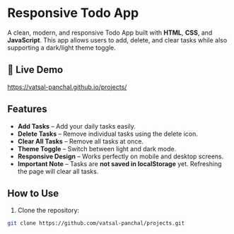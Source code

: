 # Responsive Todo App

A clean, modern, and responsive Todo App built with **HTML**, **CSS**, and **JavaScript**. This app allows users to add, delete, and clear tasks while also supporting a dark/light theme toggle.  

## 🔗 Live Demo
https://vatsal-panchal.github.io/projects/

## Features

- **Add Tasks** – Add your daily tasks easily.  
- **Delete Tasks** – Remove individual tasks using the delete icon.  
- **Clear All Tasks** – Remove all tasks at once.  
- **Theme Toggle** – Switch between light and dark mode.  
- **Responsive Design** – Works perfectly on mobile and desktop screens.  
- **Important Note** – Tasks are **not saved in localStorage** yet. Refreshing the page will clear all tasks.

## How to Use

1. Clone the repository:  
```bash
git clone https://github.com/vatsal-panchal/projects.git
